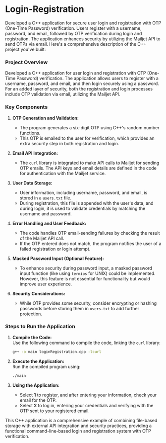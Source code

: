 # Login-Registration
Developed a C++ application for secure user login and registration with OTP (One-Time Password) verification. Users register with a username, password, and email, followed by OTP verification during login and registration. The application enhances security by utilizing the Mailjet API to send OTPs via email.
Here's a comprehensive description of the C++ project you've built:

### Project Overview
Developed a C++ application for user login and registration with OTP (One-Time Password) verification. The application allows users to register with a username, password, and email, and then login securely using a password. For an added layer of security, both the registration and login processes include OTP validation via email, utilizing the Mailjet API.

### Key Components

1. **OTP Generation and Validation:**
   - The program generates a six-digit OTP using C++'s random number functions. 
   - This OTP is emailed to the user for verification, which provides an extra security step in both registration and login.

2. **Email API Integration:**
   - The `curl` library is integrated to make API calls to Mailjet for sending OTP emails. The API keys and email details are defined in the code for authentication with the Mailjet service.

3. **User Data Storage:**
   - User information, including username, password, and email, is stored in a `users.txt` file.
   - During registration, this file is appended with the user's data, and during login, it is used to validate credentials by matching the username and password.

4. **Error Handling and User Feedback:**
   - The code handles OTP email-sending failures by checking the result of the Mailjet API call.
   - If the OTP entered does not match, the program notifies the user of a failed registration or login attempt.

5. **Masked Password Input (Optional Feature):**
   - To enhance security during password input, a masked password input function (like using `termios` for UNIX) could be implemented. However, this feature is not essential for functionality but would improve user experience.

6. **Security Considerations:**
   - While OTP provides some security, consider encrypting or hashing passwords before storing them in `users.txt` to add further protection.

### Steps to Run the Application

1. **Compile the Code:**  
   Use the following command to compile the code, linking the `curl` library:
   ```bash
   g++ -o main loginRegistration.cpp -lcurl
   ```

2. **Execute the Application:**  
   Run the compiled program using:
   ```bash
   ./main
   ```

3. **Using the Application:**
   - Select **1** to register, and after entering your information, check your email for the OTP.
   - Select **2** to log in, entering your credentials and verifying with the OTP sent to your registered email.

This C++ application is a comprehensive example of combining file-based storage with external API integration and security practices, providing a functional command-line-based login and registration system with OTP verification.
